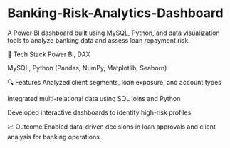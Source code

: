 # Banking-Risk-Analytics-Dashboard

A Power BI dashboard built using MySQL, Python, and data visualization tools to analyze banking data and assess loan repayment risk.

🔧 Tech Stack
Power BI, DAX

MySQL, Python (Pandas, NumPy, Matplotlib, Seaborn)

🔍 Features
Analyzed client segments, loan exposure, and account types

Integrated multi-relational data using SQL joins and Python

Developed interactive dashboards to identify high-risk profiles

📈 Outcome
Enabled data-driven decisions in loan approvals and client analysis for banking operations.
